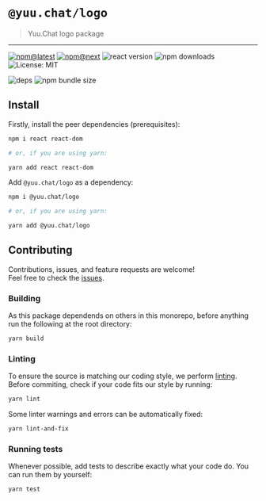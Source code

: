 # `@yuu.chat/logo`

> Yuu.Chat logo package

---

[![npm@latest](https://img.shields.io/npm/v/@rocket.chat/logo/latest?style=flat-square)](https://www.npmjs.com/package/@rocket.chat/logo/v/latest) [![npm@next](https://img.shields.io/npm/v/@rocket.chat/logo/next?style=flat-square)](https://www.npmjs.com/package/@rocket.chat/logo/v/next) ![react version](https://img.shields.io/npm/dependency-version/@rocket.chat/logo/peer/react?style=flat-square) ![npm downloads](https://img.shields.io/npm/dw/@rocket.chat/logo?style=flat-square) ![License: MIT](https://img.shields.io/npm/l/@rocket.chat/logo?style=flat-square)

![deps](https://img.shields.io/librariesio/release/npm/@rocket.chat/logo?style=flat-square) ![npm bundle size](https://img.shields.io/bundlephobia/min/@rocket.chat/logo?style=flat-square)

<!--/header-->

## Install

<!--install-->

Firstly, install the peer dependencies (prerequisites):

```sh
npm i react react-dom

# or, if you are using yarn:

yarn add react react-dom
```

Add `@yuu.chat/logo` as a dependency:

```sh
npm i @yuu.chat/logo

# or, if you are using yarn:

yarn add @yuu.chat/logo
```

<!--/install-->

## Contributing

<!--contributing(msg)-->

Contributions, issues, and feature requests are welcome!<br />
Feel free to check the [issues](https://github.com/RocketChat/fuselage/issues).

<!--/contributing(msg)-->

### Building

As this package dependends on others in this monorepo, before anything run the following at the root directory:

<!--yarn(build)-->

```sh
yarn build
```

<!--/yarn(build)-->

### Linting

To ensure the source is matching our coding style, we perform [linting](<https://en.wikipedia.org/wiki/Lint_(software)>).
Before commiting, check if your code fits our style by running:

<!--yarn(lint)-->

```sh
yarn lint
```

<!--/yarn(lint)-->

Some linter warnings and errors can be automatically fixed:

<!--yarn(lint-and-fix)-->

```sh
yarn lint-and-fix
```

<!--/yarn(lint-and-fix)-->

### Running tests

Whenever possible, add tests to describe exactly what your code do. You can run them by yourself:

<!--yarn(test)-->

```sh
yarn test
```

<!--/yarn(test)-->
